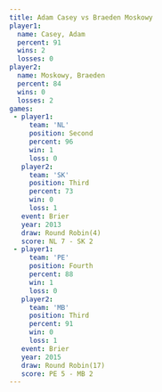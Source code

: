```yaml
---
title: Adam Casey vs Braeden Moskowy
player1:                
  name: Casey, Adam     
  percent: 91           
  wins: 2               
  losses: 0             
player2:                
  name: Moskowy, Braeden
  percent: 84           
  wins: 0               
  losses: 2             
games:
 - player1:          
     team: 'NL'      
     position: Second
     percent: 96     
     win: 1          
     loss: 0         
   player2:         
     team: 'SK'     
     position: Third
     percent: 73    
     win: 0         
     loss: 1        
   event: Brier        
   year: 2013          
   draw: Round Robin(4)
   score: NL 7 - SK 2  
 - player1:          
     team: 'PE'      
     position: Fourth
     percent: 88     
     win: 1          
     loss: 0         
   player2:         
     team: 'MB'     
     position: Third
     percent: 91    
     win: 0         
     loss: 1        
   event: Brier         
   year: 2015           
   draw: Round Robin(17)
   score: PE 5 - MB 2   
---
```

